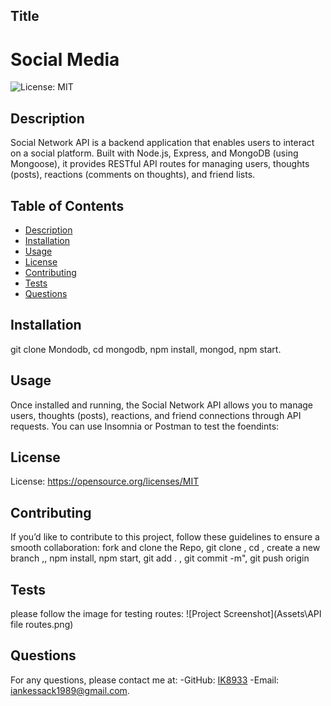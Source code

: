 ## Title
# Social Media
![License: MIT](https://img.shields.io/badge/License-MIT-yellow.svg)

## Description
Social Network API is a backend application that enables users to interact on a social platform. Built with Node.js, Express, and MongoDB (using Mongoose), it provides RESTful API routes for managing users, thoughts (posts), reactions (comments on thoughts), and friend lists.

## Table of Contents
- [Description](#description)
- [Installation](#installation)
- [Usage](#usage)
- [License](#license)
- [Contributing](#contributing)
- [Tests](#tests)
- [Questions](#questions)


## Installation
git clone Mondodb, cd mongodb, npm install, mongod, npm start.


## Usage
Once installed and running, the Social Network API allows you to manage users, thoughts (posts), reactions, and friend connections through API requests. You can use Insomnia or Postman to test the foendints: 

## License
License: https://opensource.org/licenses/MIT

## Contributing
If you’d like to contribute to this project, follow these guidelines to ensure a smooth collaboration: fork and clone the Repo, git clone <with your repo uri>, cd <yuor project folder>, create a new   branch ,, npm install, npm start, git add . , git commit -m", git push origin <your branch>

## Tests
please follow the image for testing routes:
![Project Screenshot](Assets\API file routes.png)


## Questions
For any questions, please contact me at:
-GitHub: [IK8933](https://github.com/IK8933)
-Email: [iankessack1989@gmail.com](mailto:iankessack1989@gmail.com).
